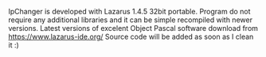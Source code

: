 IpChanger is developed with Lazarus 1.4.5 32bit portable. Program do not require any additional libraries and it can be simple recompiled with newer versions. Latest versions of excelent Object Pascal software download from https://www.lazarus-ide.org/ 
Source code will be added as soon as I clean it :)
